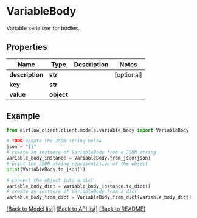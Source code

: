 # VariableBody

Variable serializer for bodies.

## Properties

Name | Type | Description | Notes
------------ | ------------- | ------------- | -------------
**description** | **str** |  | [optional] 
**key** | **str** |  | 
**value** | **object** |  | 

## Example

```python
from airflow_client.client.models.variable_body import VariableBody

# TODO update the JSON string below
json = "{}"
# create an instance of VariableBody from a JSON string
variable_body_instance = VariableBody.from_json(json)
# print the JSON string representation of the object
print(VariableBody.to_json())

# convert the object into a dict
variable_body_dict = variable_body_instance.to_dict()
# create an instance of VariableBody from a dict
variable_body_from_dict = VariableBody.from_dict(variable_body_dict)
```
[[Back to Model list]](../README.md#documentation-for-models) [[Back to API list]](../README.md#documentation-for-api-endpoints) [[Back to README]](../README.md)


